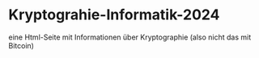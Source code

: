 # Kryptograhie-Informatik-2024
eine Html-Seite mit Informationen über Kryptographie
(also nicht das mit Bitcoin)
